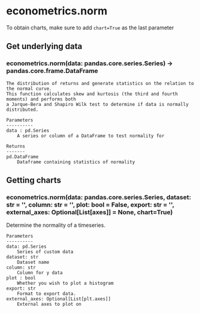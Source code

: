 # econometrics.norm

To obtain charts, make sure to add `chart=True` as the last parameter

## Get underlying data 
### econometrics.norm(data: pandas.core.series.Series) -> pandas.core.frame.DataFrame


    The distribution of returns and generate statistics on the relation to the normal curve.
    This function calculates skew and kurtosis (the third and fourth moments) and performs both
    a Jarque-Bera and Shapiro Wilk test to determine if data is normally distributed.

    Parameters
    ----------
    data : pd.Series
        A series or column of a DataFrame to test normality for

    Returns
    -------
    pd.DataFrame
        Dataframe containing statistics of normality

## Getting charts 
### econometrics.norm(data: pandas.core.series.Series, dataset: str = '', column: str = '', plot: bool = False, export: str = '', external_axes: Optional[List[axes]] = None, chart=True)

Determine the normality of a timeseries.

    Parameters
    ----------
    data: pd.Series
        Series of custom data
    dataset: str
        Dataset name
    column: str
        Column for y data
    plot : bool
        Whether you wish to plot a histogram
    export: str
        Format to export data.
    external_axes: Optional[List[plt.axes]]
        External axes to plot on
